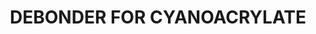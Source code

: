 ---
layout: product
title: "DEBONDER FOR CYANOACRYLATE"
price: "1300" 
desc: "Skidač superlepka"
img_path: "/assets/img/A.MIG-8036.webp"
brand: "AMMO"
available: false
special_offer: true
new: false
soon: false
cat: "070000"
subcat: "070100"
subsubcat: "070104"
sifra: "A.MIG-8036"
popular: false
---